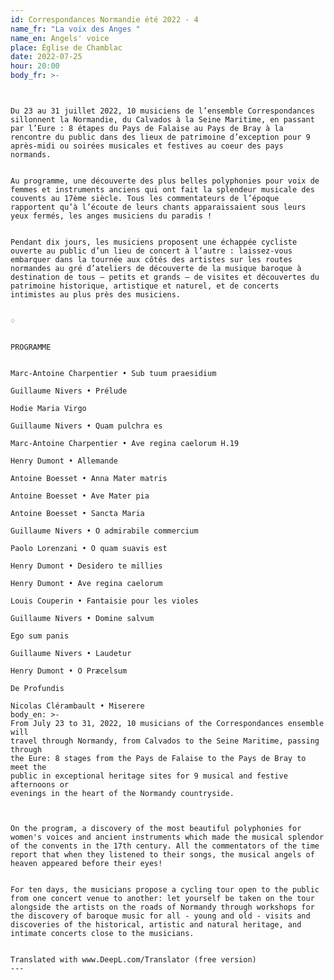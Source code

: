 ```yaml
---
id: Correspondances Normandie été 2022 - 4
name_fr: "La voix des Anges "
name_en: Angels' voice
place: Église de Chamblac
date: 2022-07-25
hour: 20:00
body_fr: >-
  ```


  	
  ```


  Du 23 au 31 juillet 2022, 10 musiciens de l’ensemble Correspondances sillonnent la Normandie, du Calvados à la Seine Maritime, en passant par l’Eure : 8 étapes du Pays de Falaise au Pays de Bray à la rencontre du public dans des lieux de patrimoine d’exception pour 9 après-midi ou soirées musicales et festives au coeur des pays normands.


  Au programme, une découverte des plus belles polyphonies pour voix de femmes et instruments anciens qui ont fait la splendeur musicale des couvents au 17ème siècle. Tous les commentateurs de l’époque rapportent qu’à l’écoute de leurs chants apparaissaient sous leurs yeux fermés, les anges musiciens du paradis !


  Pendant dix jours, les musiciens proposent une échappée cycliste ouverte au public d’un lieu de concert à l’autre : laissez-vous embarquer dans la tournée aux côtés des artistes sur les routes normandes au gré d’ateliers de découverte de la musique baroque à destination de tous – petits et grands – de visites et découvertes du patrimoine historique, artistique et naturel, et de concerts intimistes au plus près des musiciens.


  ♢


  PROGRAMME


  Marc-Antoine Charpentier • Sub tuum praesidium

  Guillaume Nivers • Prélude

  Hodie Maria Virgo

  Guillaume Nivers • Quam pulchra es

  Marc-Antoine Charpentier • Ave regina caelorum H.19

  Henry Dumont • Allemande

  Antoine Boesset • Anna Mater matris

  Antoine Boesset • Ave Mater pia

  Antoine Boesset • Sancta Maria

  Guillaume Nivers • O admirabile commercium

  Paolo Lorenzani • O quam suavis est

  Henry Dumont • Desidero te millies

  Henry Dumont • Ave regina caelorum

  Louis Couperin • Fantaisie pour les violes

  Guillaume Nivers • Domine salvum

  Ego sum panis

  Guillaume Nivers • Laudetur

  Henry Dumont • O Præcelsum

  De Profundis

  Nicolas Clérambault • Miserere
body_en: >-
  From July 23 to 31, 2022, 10 musicians of the Correspondances ensemble will
  travel through Normandy, from Calvados to the Seine Maritime, passing through
  the Eure: 8 stages from the Pays de Falaise to the Pays de Bray to meet the
  public in exceptional heritage sites for 9 musical and festive afternoons or
  evenings in the heart of the Normandy countryside.



  On the program, a discovery of the most beautiful polyphonies for women's voices and ancient instruments which made the musical splendor of the convents in the 17th century. All the commentators of the time report that when they listened to their songs, the musical angels of heaven appeared before their eyes!


  For ten days, the musicians propose a cycling tour open to the public from one concert venue to another: let yourself be taken on the tour alongside the artists on the roads of Normandy through workshops for the discovery of baroque music for all - young and old - visits and discoveries of the historical, artistic and natural heritage, and intimate concerts close to the musicians.		 	


  Translated with www.DeepL.com/Translator (free version)
---
```

